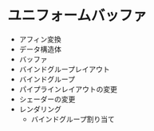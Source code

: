 # ユニフォームバッファ

- アフィン変換
- データ構造体
- バッファ
- バインドグループレイアウト
- バインドグループ
- パイプラインレイアウトの変更
- シェーダーの変更
- レンダリング
  - バインドグループ割り当て
